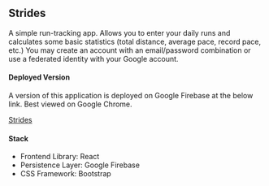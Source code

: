 ## Strides

A simple run-tracking app. Allows you to enter your daily runs and calculates some basic statistics (total distance, average pace, record pace, etc.) You may create an account with an email/password combination or use a federated identity with your Google account.

#### Deployed Version

A version of this application is deployed on Google Firebase at the below link. Best viewed on Google Chrome.

[Strides](https://strides-app.firebaseapp.com/)

#### Stack

- Frontend Library: React
- Persistence Layer: Google Firebase
- CSS Framework: Bootstrap
